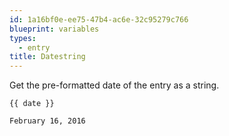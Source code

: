 ```yaml
---
id: 1a16bf0e-ee75-47b4-ac6e-32c95279c766
blueprint: variables
types:
  - entry
title: Datestring
---
```

Get the pre-formatted date of the entry as a string.

```
{{ date }}
```

```html
February 16, 2016
```
